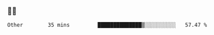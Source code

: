 ### 👨‍💻

<!--START_SECTION:waka-->

```text
Other        35 mins         ██████████████▒░░░░░░░░░░   57.47 %
```

<!--END_SECTION:waka-->
